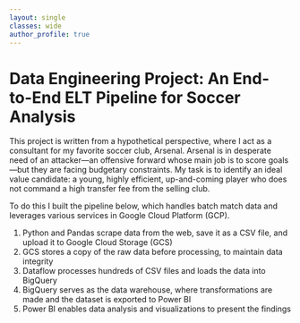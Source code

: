 ```yaml
---
layout: single
classes: wide
author_profile: true
---
```


# Data Engineering Project: An End-to-End ELT Pipeline for Soccer Analysis

This project is written from a hypothetical perspective, where I act as a consultant for my favorite soccer club, Arsenal. Arsenal is in desperate need of an attacker—an offensive forward whose main job is to score goals—but they are facing budgetary constraints. My task is to identify an ideal value candidate: a young, highly efficient, up-and-coming player who does not command a high transfer fee from the selling club.

To do this I built the pipeline below, which handles batch match data and leverages various services in Google Cloud Platform (GCP).
1. Python and Pandas scrape data from the web, save it as a CSV file, and upload it to Google Cloud Storage (GCS)
2. GCS stores a copy of the raw data before processing, to maintain data integrity
3. Dataflow processes hundreds of CSV files and loads the data into BigQuery
4. BigQuery serves as the data warehouse, where transformations are made and the dataset is exported to Power BI
5. Power BI enables data analysis and visualizations to present the findings

